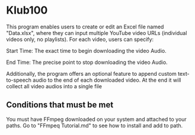 # **Klub100**
This program enables users to create or edit an Excel file named "Data.xlsx", where they can input multiple YouTube video URLs (individual videos only, no playlists). For each video, users can specify:

Start Time: The exact time to begin downloading the video Audio.

End Time: The precise point to stop downloading the video Audio.

Additionally, the program offers an optional feature to append custom text-to-speech audio to the end of each downloaded video. At the end it will collect all video audios into a single file

## Conditions that must be met ##
You must have FFmpeg downloaded on your system and attached to your paths. Go to "FFmpeq Tutorial.md" to see how to install and add to path.
